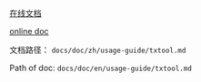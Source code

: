[在线文档](https://cryptape.github.io/cita/zh/usage-guide/txtool/index.html)

[online doc](https://cryptape.github.io/cita/en/usage-guide/txtool/index.html)

文档路径： `docs/doc/zh/usage-guide/txtool.md`

Path of doc:  `docs/doc/en/usage-guide/txtool.md`
